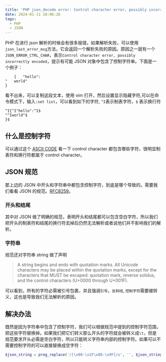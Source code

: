 ```yaml
---
title: 'PHP json_decode error: Control character error, possibly incorrectly encoded'
date: 2024-01-11 10:06:26
tags:
  - PHP
  - JSON
---
```

PHP 在进行 json 解析的时候会有很多报错，如果解析失败，可以使用`json_last_error_msg`方法，它会返回一个解析失败的原因。原因之一就有一个`JSON_ERROR_CTRL_CHAR`，表示`Control character error, possibly incorrectly encoded`，提示有可能 JSON 对象中包含了控制字符串。下面是一个例子：
```
	{	"hello":	
"	world"
}
```
看不出来，可以复制这段文本，使用 vim 打开，然后设置显示隐藏字符,可以在命令模式下，输入`:set list`，可以看到如下的字符, `^I`表示制表字符，`$` 表示换行符
```
^I{^I"hello":^I$
"^Iworld"$
}$
```
## 什么是控制字符
可以通过这个 [ASCII CODE](https://www.ascii-code.com/ASCII) 看一下 control character 都包含哪些字符，很明显制表符和换行符都属于 control character。
## JSON 规范
那上边的 JSON 中开头和字符串中都包含控制字符，到底是哪个导致的。需要我们看看 JSON 的规范。[RFC8259](http://www.faqs.org/rfcs/rfc8259.html)。
### 开头和结尾
其中对 JSON 做了明确的规范，表明开头和结尾都可以包含空白字符，所以我们把开头的制表符和结尾的换行符去掉后仍然无法解析或者说他们并不影响我们的解析。 
### 字符串
规范还对字符串 string 做了声明
> A string begins and ends with
   quotation marks.  All Unicode characters may be placed within the
   quotation marks, except for the characters that MUST be escaped:
   quotation mark, reverse solidus, and the control characters (U+0000
   through U+001F).

可以看到，所有的字符必需被引号包裹，并且强调`引号`，`反斜线`, `控制字符`需要被转义，这也是导致我们无法解析的原因。
## 解决办法
既然是因为字符串中包含了控制字符，我们可以根据规范中提到的控制字符范围，把这些字符替换掉。如果我们把它们转义那么开头的字符就会被转义成`\t`，但是规范要求开头必需是空白字符，所以只能转义字符串内部的控制字符。如果可以不需要控制字符的可以直接替换成空字符：
```php
$json_string = preg_replace('/[\x00-\x1F\x80-\x9F]/u', '', $json_string);
```

